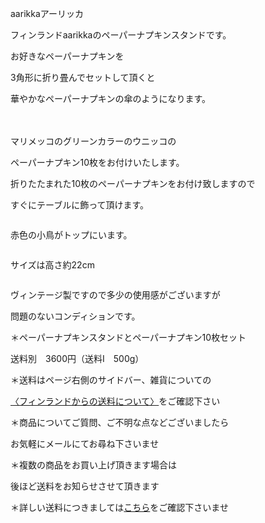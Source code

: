 <link rel="stylesheet" type="text/css" href="/assets/css/styles.css">

aarikkaアーリッカ

 フィンランドaarikkaのペーパーナプキンスタンドです。

お好きなペーパーナプキンを

3角形に折り畳んでセットして頂くと

華やかなペーパーナプキンの傘のようになります。

　<img alt="" src="http://blog.cnobi.jp/v1/blog/user/71e35865e9e62f3f9d70420d6124d2ab/1479914136"/> 

 マリメッコのグリーンカラーのウニッコの

ペーパーナプキン10枚をお付けいたします。

折りたたまれた10枚のペーパーナプキンをお付け致しますので

すぐにテーブルに飾って頂けます。

 <img alt="" src="http://blog.cnobi.jp/v1/blog/user/71e35865e9e62f3f9d70420d6124d2ab/1479914137"/> 

赤色の小鳥がトップにいます。

 

<img alt="" src="http://blog.cnobi.jp/v1/blog/user/71e35865e9e62f3f9d70420d6124d2ab/1479914131"/> 

サイズは高さ約22cm

<img alt="" src="http://blog.cnobi.jp/v1/blog/user/71e35865e9e62f3f9d70420d6124d2ab/1479914132"/>

ヴィンテージ製ですので多少の使用感がございますが

問題のないコンディションです。

＊ペーパーナプキンスタンドとペーパーナプキン10枚セット

送料別　3600円（送料I　500g）

＊送料はページ右側のサイドバー、雑貨についての

[〈フィンランドからの送料について〉](https://dkzakka.github.io/2005/03/31/雑貨について.html)をご確認下さい

＊商品についてご質問、ご不明な点などございましたら

お気軽にメールにてお尋ね下さいませ

＊複数の商品をお買い上げ頂きます場合は

後ほど送料をお知らせさせて頂きます

＊詳しい送料につきましては[こちら](http://dkzakka.blog.shinobi.jp/Entry/3385/)をご確認下さいませ
